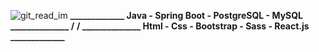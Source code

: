 ![git_read_im](https://user-images.githubusercontent.com/72611040/221982945-aa18a6cc-2c40-48a0-be9c-30b4b60c20f1.jpg)
<b  >_____________ Java - Spring Boot - PostgreSQL - MySQL ______________ /</b> <b>/ ______________ Html - Css - Bootstrap - Sass - React.js _____________</b>
  
